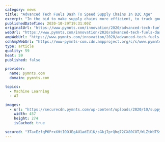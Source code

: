 ```yaml
---
category: news
title: "Advanced Tech Fuels Dash To Speed Supply Chains In D2C Age"
excerpt: "In the bid to make supply chains more efficient, to track goods from raw material to final delivery, machine learning and other tech can play a pivotal role."
publishedDateTime: 2020-10-29T19:31:00Z
originalUrl: "https://www.pymnts.com/innovation/2020/advanced-tech-fuels-dash-to-speed-supply-chains-in-d2c-age/"
webUrl: "https://www.pymnts.com/innovation/2020/advanced-tech-fuels-dash-to-speed-supply-chains-in-d2c-age/"
ampWebUrl: "https://www.pymnts.com/innovation/2020/advanced-tech-fuels-dash-to-speed-supply-chains-in-d2c-age/amp/"
cdnAmpWebUrl: "https://www-pymnts-com.cdn.ampproject.org/c/s/www.pymnts.com/innovation/2020/advanced-tech-fuels-dash-to-speed-supply-chains-in-d2c-age/amp/"
type: article
quality: 59
heat: 59
published: false

provider:
  name: pymnts.com
  domain: pymnts.com

topics:
  - Machine Learning
  - AI

images:
  - url: "https://securecdn.pymnts.com/wp-content/uploads/2020/10/suppy-chain-machine-learning-457x274.jpg"
    width: 457
    height: 274
    isCached: true

secured: "3TaxEzfqP6PrxXHtIOOJEgAU1adZU1K/sGkj7p+Qhq72CX80COT/WLZtWdTSsOPY7+T67ZniJjMbYReNoqf0uYfyRbsuORkad2wYrkOrsjO64eWydbHSl9NR4LHcGGSwEDMBn/q7Jtt/LroagkP/oG7r1ZZQtFGcWvrI2A/IOZSlPTm+WakDsSepNEuNf4lWhAKZ+UFk9e3qH8Mgjyl8J5fhHJroRBEu+5lkI33Z+t0Nl4123bC0ozr0snyTfMA1FOtQbMlaQz246BbfEE5oNNtaR6xHWG5zolgF4wFynyncSfVW58ooZM4GRu8m8D66vJamLqUxDUo+hKITXJ8AxuG9DD/DWzR/0qyTyldtJSY=;Wbk2+pKgTfOLjmlv2yTsLg=="
---
```


